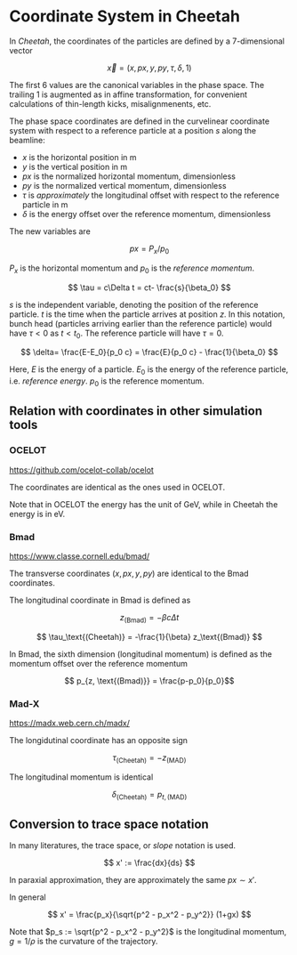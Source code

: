# Coordinate System in Cheetah

In _Cheetah_, the coordinates of the particles are defined by a 7-dimensional vector

$$\vec{x} = (x, px, y, py, \tau, \delta, 1)$$

The first 6 values are the canonical variables in the phase space.
The trailing $1$ is augmented as in affine transformation, for convenient calculations of thin-length kicks, misalignmenents, etc.

The phase space coordinates are defined in the curvelinear coordinate system with respect to a reference particle at a position $s$ along the beamline:

- $x$ is the horizontal position in m
- $y$ is the vertical position in m
- $px$ is the normalized horizontal momentum, dimensionless
- $py$ is the normalized vertical momentum, dimensionless
- $\tau$ is _approximately_ the longitudinal offset with respect to the reference particle in m
- $\delta$ is the energy offset over the reference momentum, dimensionless

The new variables are

$$ px = P_x / p_0  $$

$P_x$ is the horizontal momentum and $p_0$ is the _reference momentum_.

$$ \tau = c\Delta t = ct- \frac{s}{\beta_0} $$

$s$ is the independent variable, denoting the position of the reference particle.
$t$ is the time when the particle arrives at position $z$.
In this notation, bunch head (particles arriving earlier than the reference particle) would have $\tau<0$ as $t<t_0$. The reference particle will have $\tau=0$.

$$ \delta= \frac{E-E_0}{p_0 c} = \frac{E}{p_0 c} - \frac{1}{\beta_0} $$

Here, $E$ is the energy of a particle. $E_0$ is the energy of the reference particle, i.e. _reference energy_. $p_0$ is the reference momentum.

## Relation with coordinates in other simulation tools

### OCELOT

<https://github.com/ocelot-collab/ocelot>

The coordinates are identical as the ones used in OCELOT.

Note that in OCELOT the energy has the unit of GeV, while in Cheetah the energy is in eV.

### Bmad

<https://www.classe.cornell.edu/bmad/>

The transverse coordinates $(x, px, y, py)$ are identical to the Bmad coordinates.

The longitudinal coordinate in Bmad is defined as

$$ z_\text{(Bmad)} = -\beta c \Delta t $$

$$ \tau_\text{(Cheetah)} = -\frac{1}{\beta} z_\text{(Bmad)} $$

In Bmad, the sixth dimension (longitudinal momentum) is defined as the momentum offset over the reference momentum

$$ p_{z, \text{(Bmad)}} = \frac{p-p_0}{p_0}$$

### Mad-X

<https://madx.web.cern.ch/madx/>

The longidutinal coordinate has an opposite sign

$$ \tau_\text{(Cheetah)} = - z_\text{(MAD)} $$

The longitudinal momentum is identical

$$ \delta_\text{(Cheetah)} = p_{t,\text{(MAD)}} $$

## Conversion to trace space notation

In many literatures, the trace space, or _slope_ notation is used.

$$ x' := \frac{dx}{ds} $$

In paraxial approximation, they are approximately the same $px \sim x'$.

In general

$$ x' = \frac{p_x}{\sqrt{p^2 - p_x^2 - p_y^2}} (1+gx) $$

Note that $p_s := \sqrt{p^2 - p_x^2 - p_y^2}$ is the longitudinal momentum, $g = 1/\rho$ is the curvature of the trajectory.
